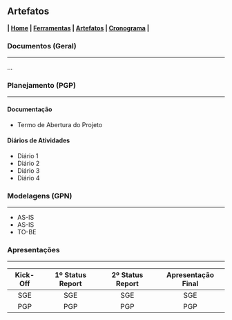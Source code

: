 ## Artefatos

**| [Home](https://github.com/jussararodrigues/4-periodo/tree/master/plano-implantacao-gsuite) | 
[Ferramentas](https://github.com/jussararodrigues/4-periodo/blob/master/plano-implantacao-gsuite/pages/Ferramentas.md) | 
[Artefatos](https://github.com/jussararodrigues/4-periodo/blob/master/plano-implantacao-gsuite/pages/Artefatos.md) | 
[Cronograma](https://github.com/jussararodrigues/4-periodo/blob/master/plano-implantacao-gsuite/pages/Cronograma.md) |**

### Documentos (Geral)
---
...

### Planejamento (PGP)
---
#### Documentação
- Termo de Abertura do Projeto

#### Diários de Atividades
- Diário 1
- Diário 2
- Diário 3
- Diário 4

### Modelagens (GPN)
---
- AS-IS 
- AS-IS
- TO-BE

### Apresentações
---
| Kick-Off | 1º Status Report | 2º Status Report | Apresentação Final |
|:--------:|:----------------:|:----------------:|:------------------:|
| SGE      | SGE              | SGE              | SGE                |
| PGP      | PGP              | PGP              | PGP                |
